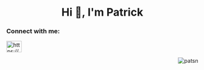 <h1 align="center">Hi 👋, I'm Patrick</h1>

<h3 align="left">Connect with me:</h3>
<p align="left">
<a href="https://linkedin.com/in/patrick-rothaug-927554241" target="blank"><img align="center" src="https://raw.githubusercontent.com/rahuldkjain/github-profile-readme-generator/master/src/images/icons/Social/linked-in-alt.svg" alt="https://www.linkedin.com/in/patrick-rothaug-927554241" height="30" width="40" /></a>
</p>

<p align="right"> <img src="https://komarev.com/ghpvc/?username=patsn&label=Profile%20views&color=0e75b6&style=flat" alt="patsn" /> </p>

